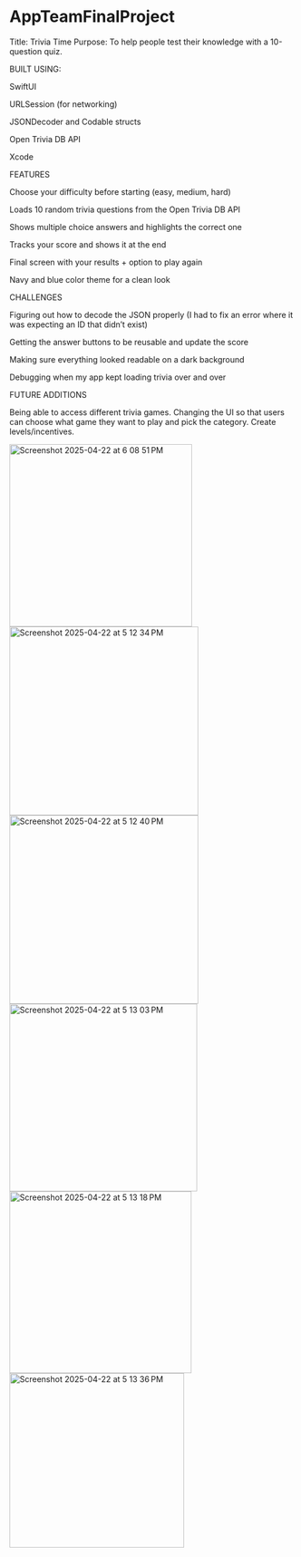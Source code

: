 # AppTeamFinalProject

Title: Trivia Time
Purpose: To help people test their knowledge with a 10-question quiz.



BUILT USING: 

SwiftUI

URLSession (for networking)

JSONDecoder and Codable structs

Open Trivia DB API

Xcode 





FEATURES

Choose your difficulty before starting (easy, medium, hard)

Loads 10 random trivia questions from the Open Trivia DB API

Shows multiple choice answers and highlights the correct one

Tracks your score and shows it at the end

Final screen with your results + option to play again

Navy and blue color theme for a clean look





CHALLENGES

Figuring out how to decode the JSON properly (I had to fix an error where it was expecting an ID that didn’t exist)

Getting the answer buttons to be reusable and update the score

Making sure everything looked readable on a dark background

Debugging when my app kept loading trivia over and over




FUTURE ADDITIONS

Being able to access different trivia games.
Changing the UI so that users can choose what game they want to play
and pick the category.
Create levels/incentives.


<img width="322" alt="Screenshot 2025-04-22 at 6 08 51 PM" src="https://github.com/user-attachments/assets/3df609b6-08f2-4800-8570-5ee587da5e96" />


<img width="333" alt="Screenshot 2025-04-22 at 5 12 34 PM" src="https://github.com/user-attachments/assets/760149fe-9fb0-4f6b-adc9-09ad25603195" />


<img width="333" alt="Screenshot 2025-04-22 at 5 12 40 PM" src="https://github.com/user-attachments/assets/44f085b0-e390-43fd-aa3c-f9f3b45393e3" />


<img width="331" alt="Screenshot 2025-04-22 at 5 13 03 PM" src="https://github.com/user-attachments/assets/a75f6e18-0fad-4e25-9c43-5a7a97f06e3a" />



<img width="321" alt="Screenshot 2025-04-22 at 5 13 18 PM" src="https://github.com/user-attachments/assets/76919822-cbfe-4f0b-9d95-df15bc458a5b" />



<img width="308" alt="Screenshot 2025-04-22 at 5 13 36 PM" src="https://github.com/user-attachments/assets/a879e226-8501-474d-aac5-86a853f88c93" />
